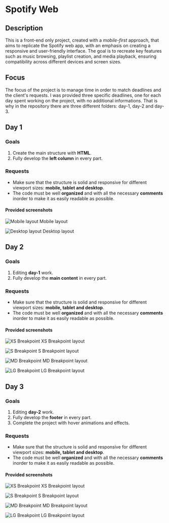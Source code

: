 # Spotify Web

## Description

This is a front-end only project, created with a *mobile-first* approach, that aims to replicate the Spotify web app, with an emphasis on creating a responsive and user-friendly interface. 
The goal is to recreate key features such as music browsing, playlist creation, and media playback, ensuring compatibility across different devices and screen sizes.

## Focus

The focus of the project is to manage time in order to match deadlines and the client's requests. 
I was provided three specific deadlines, one for each day spent working on the project, with no additional informations. That is why in the repository there are three different folders: day-1, day-2 and day-3.

## Day 1

### Goals

1. Create the main structure with **HTML**.
2. Fully develop the **left column** in every part.

### Requests

- Make sure that the structure is solid and responsive for different viewport sizes: **mobile, tablet and desktop**.
- The code must be well **organized** and with all the necessary **comments** inorder to make it as easily readable as possible.

#### Provided screenshots

![Mobile layout](/screenshots/day%201/mobile-day-1.jpg)
Mobile layout

![Desktop layout](/screenshots/day%201/desktop-day-1.jpg.jpg)
Desktop layout

## Day 2

### Goals

1. Editing **day-1** work.
2. Fully develop the **main content** in every part.

### Requests

- Make sure that the structure is solid and responsive for different viewport sizes: **mobile, tablet and desktop**.
- The code must be well **organized** and with all the necessary **comments** inorder to make it as easily readable as possible.

#### Provided screenshots

![XS Breakpoint](/screenshots/day-2/spotify-xs.png)
XS Breakpoint layout

![S Breakpoint](/screenshots/day-2/spotify-s.png)
S Breakpoint layout

![MD Breakpoint](/screenshots/day-2/spotify-md.png)
MD Breakpoint layout

![LG Breakpoint](/screenshots/day-2/spotify-lg.png)
LG Breakpoint layout

## Day 3

### Goals

1. Editing **day-2** work.
2. Fully develop the **footer** in every part.
3. Complete the project with hover animations and effects.

### Requests

- Make sure that the structure is solid and responsive for different viewport sizes: **mobile, tablet and desktop**.
- The code must be well **organized** and with all the necessary **comments** inorder to make it as easily readable as possible.

#### Provided screenshots

![XS Breakpoint](/screenshots/day-3/spotify-xs.png)
XS Breakpoint layout

![S Breakpoint](/screenshots/day-3/spotify-s.png)
S Breakpoint layout

![MD Breakpoint](/screenshots/day-3/spotify-md.png)
MD Breakpoint layout

![LG Breakpoint](/screenshots/day-3/spotify-lg.png)
LG Breakpoint layout